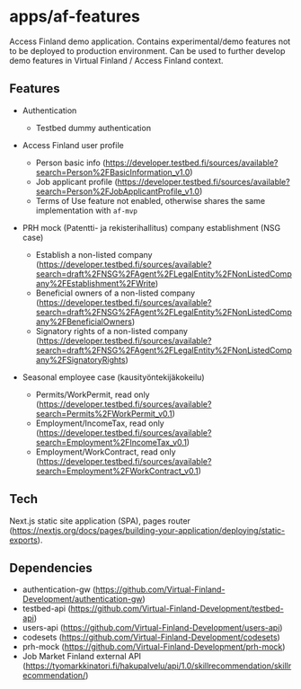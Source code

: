 # apps/af-features

Access Finland demo application. Contains experimental/demo features not to be deployed to production environment. Can be used to further develop demo features in Virtual Finland / Access Finland context.

## Features

- Authentication

  - Testbed dummy authentication

- Access Finland user profile
  - Person basic info (https://developer.testbed.fi/sources/available?search=Person%2FBasicInformation_v1.0)
  - Job applicant profile (https://developer.testbed.fi/sources/available?search=Person%2FJobApplicantProfile_v1.0)
  - Terms of Use feature not enabled, otherwise shares the same implementation with `af-mvp`
- PRH mock (Patentti- ja rekisterihallitus) company establishment (NSG case)
  - Establish a non-listed company (https://developer.testbed.fi/sources/available?search=draft%2FNSG%2FAgent%2FLegalEntity%2FNonListedCompany%2FEstablishment%2FWrite)
  - Beneficial owners of a non-listed company (https://developer.testbed.fi/sources/available?search=draft%2FNSG%2FAgent%2FLegalEntity%2FNonListedCompany%2FBeneficialOwners)
  - Signatory rights of a non-listed company (https://developer.testbed.fi/sources/available?search=draft%2FNSG%2FAgent%2FLegalEntity%2FNonListedCompany%2FSignatoryRights)
- Seasonal employee case (kausityöntekijäkokeilu)
  - Permits/WorkPermit, read only (https://developer.testbed.fi/sources/available?search=Permits%2FWorkPermit_v0.1)
  - Employment/IncomeTax, read only (https://developer.testbed.fi/sources/available?search=Employment%2FIncomeTax_v0.1)
  - Employment/WorkContract, read only (https://developer.testbed.fi/sources/available?search=Employment%2FWorkContract_v0.1)

## Tech

Next.js static site application (SPA), pages router (https://nextjs.org/docs/pages/building-your-application/deploying/static-exports).

## Dependencies

- authentication-gw (https://github.com/Virtual-Finland-Development/authentication-gw)
- testbed-api (https://github.com/Virtual-Finland-Development/testbed-api)
- users-api (https://github.com/Virtual-Finland-Development/users-api)
- codesets (https://github.com/Virtual-Finland-Development/codesets)
- prh-mock (https://github.com/Virtual-Finland-Development/prh-mock)
- Job Market Finland external API (https://tyomarkkinatori.fi/hakupalvelu/api/1.0/skillrecommendation/skillrecommendation/)
